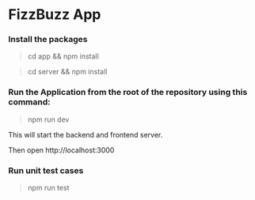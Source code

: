 # FizzBuzz App

### Install the packages

> cd app && npm install

> cd server && npm install

### Run the Application from the root of the repository using this command:

> npm run dev

This will start the backend and frontend server.

Then open http://localhost:3000

### Run unit test cases

> npm run test
